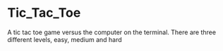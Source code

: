 # Tic_Tac_Toe
A tic tac toe game versus the computer on the terminal. There are three different levels, easy, medium and hard
